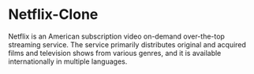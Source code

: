 # Netflix-Clone
Netflix is an American subscription video on-demand over-the-top streaming service. The service primarily distributes original and acquired films and television shows from various genres, and it is available internationally in multiple languages.
